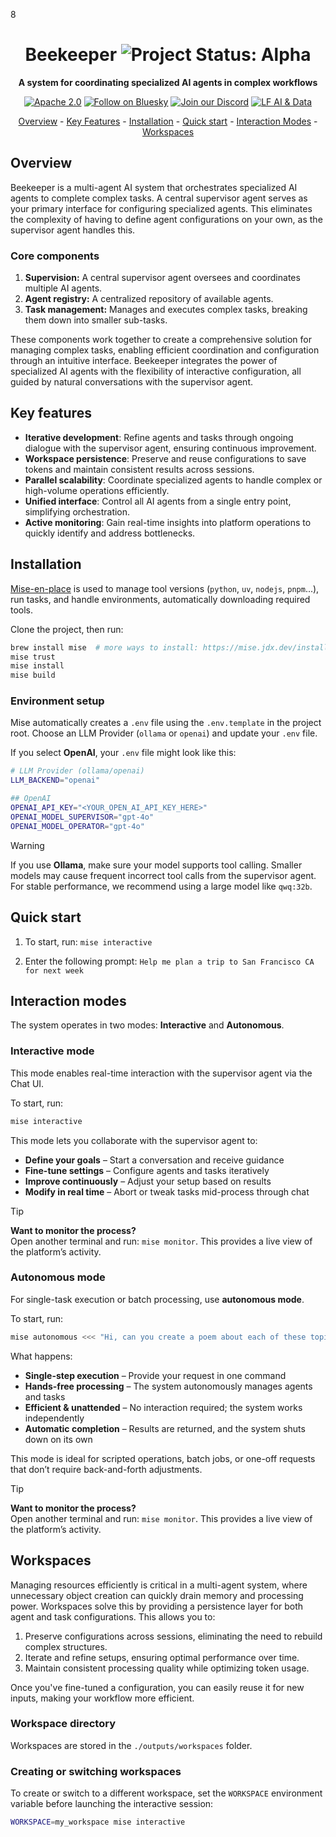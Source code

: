 8<div align="center">
  
# Beekeeper <img align="cener" alt="Project Status: Alpha" src="https://img.shields.io/badge/Status-Alpha-red">

**A system for coordinating specialized AI agents in complex workflows**

[![Apache 2.0](https://img.shields.io/badge/Apache%202.0-License-EA7826?style=plastic&logo=apache&logoColor=white)](https://github.com/i-am-bee/beeai-framework?tab=Apache-2.0-1-ov-file#readme)
[![Follow on Bluesky](https://img.shields.io/badge/Follow%20on%20Bluesky-0285FF?style=plastic&logo=bluesky&logoColor=white)](https://bsky.app/profile/beeaiagents.bsky.social)
[![Join our Discord](https://img.shields.io/badge/Join%20our%20Discord-7289DA?style=plastic&logo=discord&logoColor=white)](https://discord.com/invite/NradeA6ZNF)
[![LF AI & Data](https://img.shields.io/badge/LF%20AI%20%26%20Data-0072C6?style=plastic&logo=linuxfoundation&logoColor=white)](https://lfaidata.foundation/projects/)

[Overview](#overview) - [Key Features](#key-features) - [Installation](#installation) - [Quick start](#quick-start) - [Interaction Modes](#interaction-modes) - [Workspaces](#workspaces)

</div>

## Overview

Beekeeper is a multi-agent AI system that orchestrates specialized AI agents to complete complex tasks. A central supervisor agent serves as your primary interface for configuring specialized agents. This eliminates the complexity of having to define agent configurations on your own, as the supervisor agent handles this.

### Core components
1. **Supervision:** A central supervisor agent oversees and coordinates multiple AI agents.
2. **Agent registry:** A centralized repository of available agents.
3. **Task management:** Manages and executes complex tasks, breaking them down into smaller sub-tasks.

These components work together to create a comprehensive solution for managing complex tasks, enabling efficient coordination and configuration through an intuitive interface. Beekeeper integrates the power of specialized AI agents with the flexibility of interactive configuration, all guided by natural conversations with the supervisor agent.

## Key features

- **Iterative development**: Refine agents and tasks through ongoing dialogue with the supervisor agent, ensuring continuous improvement.  
- **Workspace persistence**: Preserve and reuse configurations to save tokens and maintain consistent results across sessions.  
- **Parallel scalability**: Coordinate specialized agents to handle complex or high-volume operations efficiently.  
- **Unified interface**: Control all AI agents from a single entry point, simplifying orchestration.  
- **Active monitoring**: Gain real-time insights into platform operations to quickly identify and address bottlenecks.

## Installation
[Mise-en-place](https://mise.jdx.dev/) is used to manage tool versions (`python`, `uv`, `nodejs`, `pnpm`...), run tasks, and handle environments, automatically downloading required tools.

Clone the project, then run:

```sh
brew install mise  # more ways to install: https://mise.jdx.dev/installing-mise.html
mise trust
mise install
mise build
```

### Environment setup

Mise automatically creates a `.env` file using the `.env.template` in the project root. Choose an LLM Provider (`ollama` or `openai`) and update your `.env` file. 

If you select **OpenAI**, your `.env` file might look like this:

```bash
# LLM Provider (ollama/openai)
LLM_BACKEND="openai"

## OpenAI
OPENAI_API_KEY="<YOUR_OPEN_AI_API_KEY_HERE>"
OPENAI_MODEL_SUPERVISOR="gpt-4o"
OPENAI_MODEL_OPERATOR="gpt-4o"
```

> [!WARNING]
> If you use **Ollama**, make sure your model supports tool calling. Smaller models may cause frequent incorrect tool calls from the supervisor agent. For stable performance, we recommend using a large model like `qwq:32b`.

## Quick start

1. To start, run: `mise interactive`

2. Enter the following prompt: `Help me plan a trip to San Francisco CA for next week`

## Interaction modes

The system operates in two modes: **Interactive** and **Autonomous**.

### Interactive mode

This mode enables real-time interaction with the supervisor agent via the Chat UI.

To start, run:
```bash
mise interactive
```

This mode lets you collaborate with the supervisor agent to:
- **Define your goals** – Start a conversation and receive guidance
- **Fine-tune settings** – Configure agents and tasks iteratively
- **Improve continuously** – Adjust your setup based on results
- **Modify in real time** – Abort or tweak tasks mid-process through chat

> [!TIP]
> **Want to monitor the process?**<br>
> Open another terminal and run: `mise monitor`. This provides a live view of the platform’s activity.

### Autonomous mode

For single-task execution or batch processing, use **autonomous mode**.

To start, run:
```bash
mise autonomous <<< "Hi, can you create a poem about each of these topics: bee, hive, queen, sun, flowers?"
```

What happens:
- **Single-step execution** – Provide your request in one command
- **Hands-free processing** – The system autonomously manages agents and tasks
- **Efficient & unattended** – No interaction required; the system works independently
- **Automatic completion** – Results are returned, and the system shuts down on its own

This mode is ideal for scripted operations, batch jobs, or one-off requests that don’t require back-and-forth adjustments.

> [!TIP]
> **Want to monitor the process?**<br>
> Open another terminal and run: `mise monitor`. This provides a live view of the platform’s activity.

## Workspaces

Managing resources efficiently is critical in a multi-agent system, where unnecessary object creation can quickly drain memory and processing power. Workspaces solve this by providing a persistence layer for both agent and task configurations. This allows you to:
1. Preserve configurations across sessions, eliminating the need to rebuild complex structures.
2. Iterate and refine setups, ensuring optimal performance over time.
3. Maintain consistent processing quality while optimizing token usage.

Once you've fine-tuned a configuration, you can easily reuse it for new inputs, making your workflow more efficient.

### Workspace directory

Workspaces are stored in the `./outputs/workspaces` folder.

### Creating or switching workspaces

To create or switch to a different workspace, set the `WORKSPACE` environment variable before launching the interactive session:
```bash
WORKSPACE=my_workspace mise interactive
```
